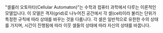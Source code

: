 "셀룰러 오토마타(Cellular Automaton)"는 수학과 컴퓨터 과학에서 다루는 이론적인 모델입니다. 이 모델은 격자(grid)로 나누어진 공간에서 각 셀(cell)이라 불리는 단위가 특정한 규칙에 따라 상태를 바꾸는 것을 다룹니다. 각 셀은 일반적으로 유한한 수의 상태를 가지며, 시간이 진행됨에 따라 이웃 셀들의 상태에 따라 자신의 상태를 바꿉니다.
